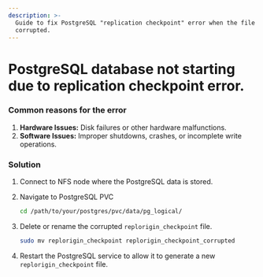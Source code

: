 ```yaml
---
description: >-
  Guide to fix PostgreSQL "replication checkpoint" error when the file
  corrupted.
---
```


# PostgreSQL database not starting due to replication checkpoint error.

### **Common reasons for the error**

1. **Hardware Issues:** Disk failures or other hardware malfunctions.
2. **Software Issues:** Improper shutdowns, crashes, or incomplete write operations.

### Solution&#x20;

1. Connect to NFS node where the PostgreSQL data is stored.
2.  Navigate to PostgreSQL PVC

    ```bash
    cd /path/to/your/postgres/pvc/data/pg_logical/
    ```
3.  Delete or rename the corrupted `replorigin_checkpoint` file.

    ```bash
    sudo mv replorigin_checkpoint replorigin_checkpoint_corrupted
    ```
4. Restart the PostgreSQL service to allow it to generate a new `replorigin_checkpoint` file.
